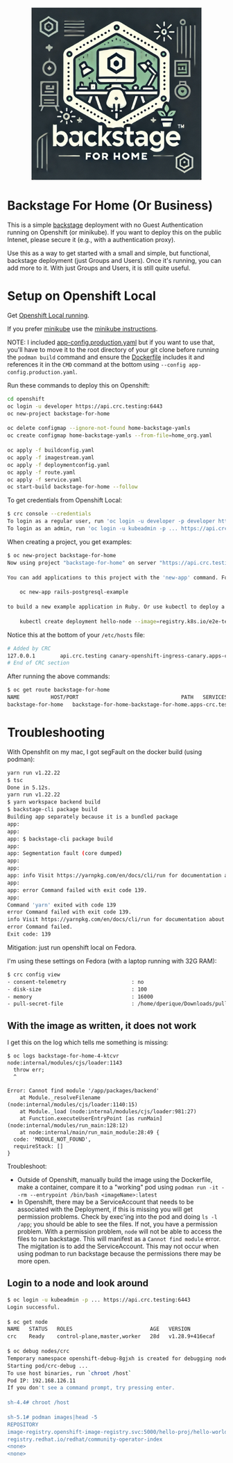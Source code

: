 
<p align="center">
  <img src="./logo/backstage-for-home.png" alt="Backstage for Home Logo">
</p>

# Backstage For Home (Or Business)

This is a simple [backstage](backstage.io) deployment with no Guest Authentication running on Openshift (or minikube).
If you want to deploy this on the public Intenet, please secure it (e.g., with a authentication proxy).

Use this as a way to get started with a small and simple, but functional, backstage deployment (just Groups and Users).
Once it's running, you can add more to it.  With just Groups and Users, it is still quite useful.

# Setup on Openshift Local

Get [Openshift Local running](https://www.redhat.com/sysadmin/install-openshift-local).

If you prefer [minikube](https://minikube.sigs.k8s.io/docs/) use the [minikube instructions](./minikube/minikube.md).

NOTE: I included [app-config.production.yaml](./production/app-config.production.yaml) but if you want to use that, you'll have to move it to the root directory of your git clone before running the `podman build` command and ensure the [Dockerfile](./Dockerfile) includes it and references it in the `CMD` command at the bottom using `--config app-config.production.yaml`.

Run these commands to deploy this on Openshift:

```bash
cd openshift
oc login -u developer https://api.crc.testing:6443
oc new-project backstage-for-home

oc delete configmap --ignore-not-found home-backstage-yamls
oc create configmap home-backstage-yamls --from-file=home_org.yaml

oc apply -f buildconfig.yaml
oc apply -f imagestream.yaml
oc apply -f deploymentconfig.yaml
oc apply -f route.yaml
oc apply -f service.yaml
oc start-build backstage-for-home --follow
```

To get credentials from Openshift Local:

```bash
$ crc console --credentials
To login as a regular user, run 'oc login -u developer -p developer https://api.crc.testing:6443'.
To login as an admin, run 'oc login -u kubeadmin -p ... https://api.crc.testing:6443'
```

When creating a project, you get examples:

```bash
$ oc new-project backstage-for-home
Now using project "backstage-for-home" on server "https://api.crc.testing:6443".

You can add applications to this project with the 'new-app' command. For example, try:

    oc new-app rails-postgresql-example

to build a new example application in Ruby. Or use kubectl to deploy a simple Kubernetes application:

    kubectl create deployment hello-node --image=registry.k8s.io/e2e-test-images/agnhost:2.43 -- /agnhost serve-hostname
```

Notice this at the bottom of your `/etc/hosts` file:

```bash
# Added by CRC
127.0.0.1        api.crc.testing canary-openshift-ingress-canary.apps-crc.testing console-openshift-console.apps-crc.testing default-route-openshift-image-registry.apps-crc.testing downloads-openshift-console.apps-crc.testing oauth-openshift.apps-crc.testing backstage-for-home-backstage-for-home.apps-crc.testing
# End of CRC section
```

After running the above commands:

```bash
$ oc get route backstage-for-home
NAME          HOST/PORT                                 PATH   SERVICES      PORT       TERMINATION   WILDCARD
backstage-for-home   backstage-for-home-backstage-for-home.apps-crc.testing          backstage-for-home   7007-tcp                 None
```

# Troubleshooting

With Openshfit on my mac, I got segFault on the docker build (using podman):

```bash
yarn run v1.22.22
$ tsc
Done in 5.12s.
yarn run v1.22.22
$ yarn workspace backend build
$ backstage-cli package build
Building app separately because it is a bundled package
app:
app:
app: $ backstage-cli package build
app:
app: Segmentation fault (core dumped)
app:
app:
app: info Visit https://yarnpkg.com/en/docs/cli/run for documentation about this command.
app:
app: error Command failed with exit code 139.
app:
Command 'yarn' exited with code 139
error Command failed with exit code 139.
info Visit https://yarnpkg.com/en/docs/cli/run for documentation about this command.
error Command failed.
Exit code: 139
```

Mitigation: just run openshift local on Fedora.

I'm using these settings on Fedora (with a laptop running with 32G RAM):

```bash
$ crc config view
- consent-telemetry                     : no
- disk-size                             : 100
- memory                                : 16000
- pull-secret-file                      : /home/dperique/Downloads/pull-secret
```

## With the image as written, it does not work

I get this on the log which tells me something is missing:

```
$ oc logs backstage-for-home-4-ktcvr
node:internal/modules/cjs/loader:1143
  throw err;
  ^

Error: Cannot find module '/app/packages/backend'
    at Module._resolveFilename (node:internal/modules/cjs/loader:1140:15)
    at Module._load (node:internal/modules/cjs/loader:981:27)
    at Function.executeUserEntryPoint [as runMain] (node:internal/modules/run_main:128:12)
    at node:internal/main/run_main_module:28:49 {
  code: 'MODULE_NOT_FOUND',
  requireStack: []
}
```

Troubleshoot:

* Outside of Openshift, manually build the image using the Dockerfile, make a container,
  compare it to a "working" pod using `podman run -it --rm --entrypoint /bin/bash <imageName>:latest`
* In Openshift, there may be a ServiceAccount that needs to be associated with the Deployment, if this is missing you will get permission problems. Check by exec'ing into the pod and doing `ls -l /app`; you should be able to see the files. If not, you have a permission problem. With a permission problem, `node` will not be able to access the files to run backstage. This will manifest as a `Cannot find module` error. The migitation is to add the ServiceAccount. This may not occur when using podman to run backstage because the permissions there may be more open.

## Login to a node and look around

```bash
$ oc login -u kubeadmin -p ... https://api.crc.testing:6443
Login successful.

$ oc get node
NAME   STATUS   ROLES                         AGE   VERSION
crc    Ready    control-plane,master,worker   28d   v1.28.9+416ecaf

$ oc debug nodes/crc
Temporary namespace openshift-debug-8gjxh is created for debugging node...
Starting pod/crc-debug ...
To use host binaries, run `chroot /host`
Pod IP: 192.168.126.11
If you don't see a command prompt, try pressing enter.

sh-4.4# chroot /host

sh-5.1# podman images|head -5
REPOSITORY                                                                    TAG         IMAGE ID      CREATED        SIZE
image-registry.openshift-image-registry.svc:5000/hello-proj/hello-world       <none>      eb9aced58cba  2 hours ago    937 MB
registry.redhat.io/redhat/community-operator-index                            v4.15       f9d0afafe294  36 hours ago   1.41 GB
<none>                                                                        <none>      878ec13e6baf  44 hours ago   1.41 GB
<none>                                                                        <none>      f435c7462c3f  45 hours ago   1.41 GB
```